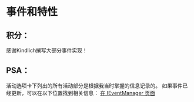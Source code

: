 # 事件和特性

## 积分：

感谢Kindlich撰写大部分事件实现！

## PSA：

活动选项卡下列出的所有活动部分是根据我当时掌握的信息记录的。 如果事件已经更新，可以在以下位置找到相关信息： [在 IEventManager 页面](/Vanilla/Events/IEventManager/)